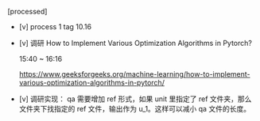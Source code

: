 [processed]

* [v] process 1 tag 10.16

* [v] 调研 How to Implement Various Optimization Algorithms in Pytorch?

    15:40 ~ 16:16

    <https://www.geeksforgeeks.org/machine-learning/how-to-implement-various-optimization-algorithms-in-pytorch/>

* [v] 调研实现： qa 需要增加 ref 形式，如果 unit 里指定了 ref 文件夹，那么文件夹下找指定的 ref 文件，输出作为 u_1。这样可以减小 qa 文件的长度。

